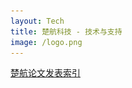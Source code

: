 ```yaml
---
layout: Tech
title: 楚航科技 - 技术与支持
image: /logo.png
---
```



<div class="columns is-gapless is-multiline">
 <!-- begin content -->

  <div class="column is-one-third">
    <a href="/tech/publishing.html">
      <imagelink>
        楚航论文发表索引
        <template v-slot:image>
          <div class="image is-3by2">
            <img src="./assets/no-image.jpg" />
          </div>
        </template>
      </imagelink>
    </a>
  </div>

 <!-- END CONTENT -->
</div>

